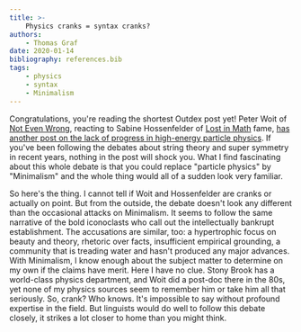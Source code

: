 ```yaml
---
title: >-
    Physics cranks = syntax cranks?
authors:
    - Thomas Graf
date: 2020-01-14
bibliography: references.bib
tags:
    - physics
    - syntax
    - Minimalism
---
```


<!-- START_SUMMARY_BLOCK -->
Congratulations, you're reading the shortest Outdex post yet!
Peter Woit of [Not Even Wrong](https://www.math.columbia.edu/~woit/wordpress/),
reacting to Sabine Hossenfelder of [Lost in Math](https://smile.amazon.com/Lost-Math-Beauty-Physics-Astray/dp/0465094252) fame,
[has another post on the lack of progress in high-energy particle physics](https://www.math.columbia.edu/~woit/wordpress/?p=11551).
If you've been following the debates about string theory and super symmetry in recent years, nothing in the post will shock you.
What I find fascinating about this whole debate is that you could replace "particle physics" by "Minimalism" and the whole thing would all of a sudden look very familiar.
<!-- END_SUMMARY_BLOCK -->

So here's the thing.
I cannot tell if Woit and Hossenfelder are cranks or actually on point.
But from the outside, the debate doesn't look any different than the occasional attacks on Minimalism.
It seems to follow the same narrative of the bold iconoclasts who call out the intellectually bankrupt establishment.
The accusations are similar, too: a hypertrophic focus on beauty and theory, rhetoric over facts, insufficient empirical grounding, a community that is treading water and hasn't produced any major advances.
With Minimalism, I know enough about the subject matter to determine on my own if the claims have merit.
Here I have no clue.
Stony Brook has a world-class physics department, and Woit did a post-doc there in the 80s, yet none of my physics sources seem to remember him or take him all that seriously.
So, crank?
Who knows.
It's impossible to say without profound expertise in the field.
But linguists would do well to follow this debate closely, it strikes a lot closer to home than you might think.
